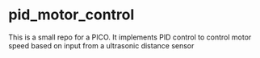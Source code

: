 # pid_motor_control
This is a small repo for a PICO. It implements PID control to control motor speed based on input from a ultrasonic distance sensor
